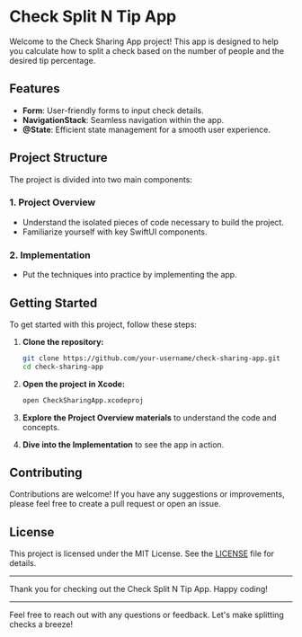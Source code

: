 # Check Split N Tip App

Welcome to the Check Sharing App project! This app is designed to help you calculate how to split a check based on the number of people and the desired tip percentage.

## Features

- **Form**: User-friendly forms to input check details.
- **NavigationStack**: Seamless navigation within the app.
- **@State**: Efficient state management for a smooth user experience.

## Project Structure

The project is divided into two main components:

### 1. Project Overview

- Understand the isolated pieces of code necessary to build the project.
- Familiarize yourself with key SwiftUI components.

### 2. Implementation

- Put the techniques into practice by implementing the app.

## Getting Started

To get started with this project, follow these steps:

1. **Clone the repository:**

    ```sh
    git clone https://github.com/your-username/check-sharing-app.git
    cd check-sharing-app
    ```

2. **Open the project in Xcode:**

    ```sh
    open CheckSharingApp.xcodeproj
    ```

3. **Explore the Project Overview materials** to understand the code and concepts.

4. **Dive into the Implementation** to see the app in action.

## Contributing

Contributions are welcome! If you have any suggestions or improvements, please feel free to create a pull request or open an issue.

## License

This project is licensed under the MIT License. See the [LICENSE](LICENSE) file for details.

---

Thank you for checking out the Check Split N Tip App. Happy coding!

---

Feel free to reach out with any questions or feedback. Let's make splitting checks a breeze!
